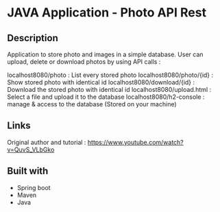 # JAVA Application - Photo API Rest

## Description

Application to store photo and images in a simple database. User can upload, delete or download photos by using API calls :

localhost8080/photo : List every stored photo
localhost8080/photo/{id} : Show stored photo with identical id
localhost8080/download/{id} : Download the stored photo with identical id
localhost8080/upload.html : Select a file and upload it to the database
localhost8080/h2-console : manage & access to the database (Stored on your machine)

## Links

Original author and tutorial : https://www.youtube.com/watch?v=QuvS_VLbGko

## Built with

- Spring boot
- Maven
- Java
